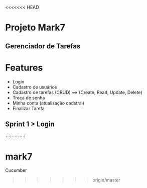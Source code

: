 <<<<<<< HEAD
# Projeto Mark7
## Gerenciador de Tarefas

# Features
* Login
* Cadastro de usuários
* Cadastro de tarefas (CRUD) ==> (Create, Read, Update, Delete)
* Troca de senha
* Minha conta (atualização cadstral)
* Finalizar Tarefa

## Sprint 1 > Login
=======
# mark7
Cucumber
>>>>>>> origin/master
